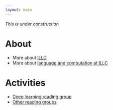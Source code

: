 ```yaml
---
layout: main
---
```


*This is under construction*

# About

* More about [ILLC](//www.illc.uva.nl)
* More about [language and computation at ILLC](http://www.illc.uva.nl/Research/Programmes/laco/)

# Activities

* [Deep learning reading group](/content/dl)
* [Other reading groups](//wilkeraziz.github.io/events.html)

